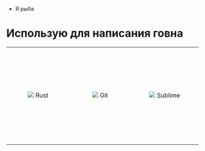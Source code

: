 - Я рыба

# Использую для написания говна

<table>
    <tbody>
        <tr>
            <td width="256" height="256" align="center">
                <a>
                    <img src="https://www.rust-lang.org/static/images/rust-logo-blk.svg">
                    Rust
                </a>
            </td>
            <td width="256" height="256" align="center">
                <a>
                    <img src="https://cdn.jsdelivr.net/gh/devicons/devicon/icons/git/git-original.svg">
                    Git
                </a>
            </td>
            <td width="256" height="256" align="center">
                <a>
                    <img src="https://www.sublimehq.com/images/sublime_text.png">
                    Sublime
                </a>
            </td>
        </tr>
    </tbody>
</table>

